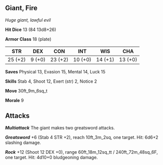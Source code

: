 ## Giant, Fire

*Huge giant, lawful evil*

**Hit Dice** 13 (84 13d8+26)

**Armor Class** 18 (plate)

| STR     | DEX     | CON     | INT     | WIS     | CHA     |
|---------|---------|---------|---------|---------|---------|
| 25 (+2) |  9 (+0) | 23 (+2) | 10 (+0) | 14 (+1) | 13 (+0) |

**Saves** Physical 13, Evasion 15, Mental 14, Luck 15

**Skills** Stab 4, Shoot 12, Exert (str) 2, Notice 2

**Move** 30ft\_9m\_6sq\_t

**Morale** 9

## Attacks

***Multiattack*** The giant makes two greatsword attacks.

***Greatsword*** +6 (Stab 4 STR +2), reach 10ft\_3m\_2sq, one target. Hit: 6d6+2 slashing damage.

***Rock*** +12 (Shoot 12 DEX +0), range 60ft\_18m\_12sq\_tt / 240ft\_72m\_48sq\_6F, one target. Hit: 4d10+0 bludgeoning damage.


